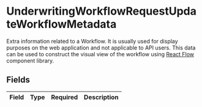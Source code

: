 # UnderwritingWorkflowRequestUpdateWorkflowMetadata

Extra information related to a Workflow. It is usually used for display purposes on the web application and not applicable to API users. This data can be used to construct the visual view of the workflow using [React Flow](https://reactflow.dev/) component library.


## Fields

| Field       | Type        | Required    | Description |
| ----------- | ----------- | ----------- | ----------- |
